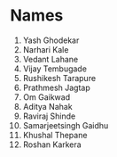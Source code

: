 # Names

1. Yash Ghodekar
2. Narhari Kale
3. Vedant Lahane
4. Vijay Tembugade
5. Rushikesh Tarapure
6. Prathmesh Jagtap
7. Om Gaikwad
8. Aditya Nahak
9. Raviraj Shinde
10. Samarjeetsingh Gaidhu
11. Khushal Thepane
12. Roshan Karkera
